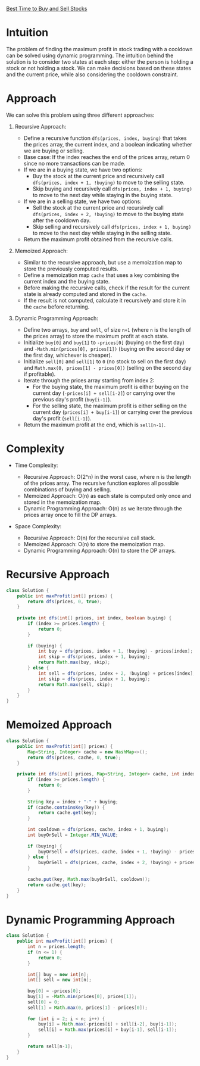 [Best Time to Buy and Sell Stocks](https://leetcode.com/problems/best-time-to-buy-and-sell-stock-with-cooldown/description/)

# Intuition
The problem of finding the maximum profit in stock trading with a cooldown can be solved using dynamic programming. The intuition behind the solution is to consider two states at each step: either the person is holding a stock or not holding a stock. We can make decisions based on these states and the current price, while also considering the cooldown constraint.

# Approach
We can solve this problem using three different approaches:

1. Recursive Approach:
   - Define a recursive function `dfs(prices, index, buying)` that takes the prices array, the current index, and a boolean indicating whether we are buying or selling.
   - Base case: If the index reaches the end of the prices array, return 0 since no more transactions can be made.
   - If we are in a buying state, we have two options:
     - Buy the stock at the current price and recursively call `dfs(prices, index + 1, !buying)` to move to the selling state.
     - Skip buying and recursively call `dfs(prices, index + 1, buying)` to move to the next day while staying in the buying state.
   - If we are in a selling state, we have two options:
     - Sell the stock at the current price and recursively call `dfs(prices, index + 2, !buying)` to move to the buying state after the cooldown day.
     - Skip selling and recursively call `dfs(prices, index + 1, buying)` to move to the next day while staying in the selling state.
   - Return the maximum profit obtained from the recursive calls.

2. Memoized Approach:
   - Similar to the recursive approach, but use a memoization map to store the previously computed results.
   - Define a memoization map `cache` that uses a key combining the current index and the buying state.
   - Before making the recursive calls, check if the result for the current state is already computed and stored in the `cache`.
   - If the result is not computed, calculate it recursively and store it in the `cache` before returning.

3. Dynamic Programming Approach:
   - Define two arrays, `buy` and `sell`, of size `n+1` (where `n` is the length of the prices array) to store the maximum profit at each state.
   - Initialize `buy[0]` and `buy[1]` to `-prices[0]` (buying on the first day) and `-Math.min(prices[0], prices[1])` (buying on the second day or the first day, whichever is cheaper).
   - Initialize `sell[0]` and `sell[1]` to `0` (no stock to sell on the first day) and `Math.max(0, prices[1] - prices[0])` (selling on the second day if profitable).
   - Iterate through the prices array starting from index 2:
     - For the buying state, the maximum profit is either buying on the current day (`-prices[i] + sell[i-2]`) or carrying over the previous day's profit (`buy[i-1]`).
     - For the selling state, the maximum profit is either selling on the current day (`prices[i] + buy[i-1]`) or carrying over the previous day's profit (`sell[i-1]`).
   - Return the maximum profit at the end, which is `sell[n-1]`.

# Complexity
- Time Complexity:
  - Recursive Approach: O(2^n) in the worst case, where n is the length of the prices array. The recursive function explores all possible combinations of buying and selling.
  - Memoized Approach: O(n) as each state is computed only once and stored in the memoization map.
  - Dynamic Programming Approach: O(n) as we iterate through the prices array once to fill the DP arrays.

- Space Complexity:
  - Recursive Approach: O(n) for the recursive call stack.
  - Memoized Approach: O(n) to store the memoization map.
  - Dynamic Programming Approach: O(n) to store the DP arrays.

# Recursive Approach
```java
class Solution {
    public int maxProfit(int[] prices) {
        return dfs(prices, 0, true);
    }
    
    private int dfs(int[] prices, int index, boolean buying) {
        if (index >= prices.length) {
            return 0;
        }
        
        if (buying) {
            int buy = dfs(prices, index + 1, !buying) - prices[index];
            int skip = dfs(prices, index + 1, buying);
            return Math.max(buy, skip);
        } else {
            int sell = dfs(prices, index + 2, !buying) + prices[index];
            int skip = dfs(prices, index + 1, buying);
            return Math.max(sell, skip);
        }
    }
}
```

# Memoized Approach
```java
class Solution {
    public int maxProfit(int[] prices) {
        Map<String, Integer> cache = new HashMap<>();
        return dfs(prices, cache, 0, true);
    }
    
    private int dfs(int[] prices, Map<String, Integer> cache, int index, boolean buying) {
        if (index >= prices.length) {
            return 0;
        }
        
        String key = index + "-" + buying;
        if (cache.containsKey(key)) {
            return cache.get(key);
        }
        
        int cooldown = dfs(prices, cache, index + 1, buying);
        int buyOrSell = Integer.MIN_VALUE;
        
        if (buying) {
            buyOrSell = dfs(prices, cache, index + 1, !buying) - prices[index];
        } else {
            buyOrSell = dfs(prices, cache, index + 2, !buying) + prices[index];
        }
        
        cache.put(key, Math.max(buyOrSell, cooldown));
        return cache.get(key);
    }
}
```

# Dynamic Programming Approach
```java
class Solution {
    public int maxProfit(int[] prices) {
        int n = prices.length;
        if (n <= 1) {
            return 0;
        }
        
        int[] buy = new int[n];
        int[] sell = new int[n];
        
        buy[0] = -prices[0];
        buy[1] = -Math.min(prices[0], prices[1]);
        sell[0] = 0;
        sell[1] = Math.max(0, prices[1] - prices[0]);
        
        for (int i = 2; i < n; i++) {
            buy[i] = Math.max(-prices[i] + sell[i-2], buy[i-1]);
            sell[i] = Math.max(prices[i] + buy[i-1], sell[i-1]);
        }
        
        return sell[n-1];
    }
}
```